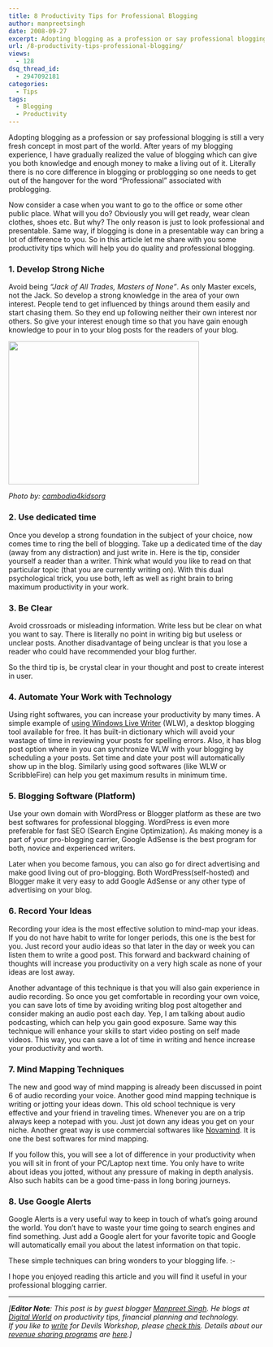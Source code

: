 ```yaml
---
title: 8 Productivity Tips for Professional Blogging
author: manpreetsingh
date: 2008-09-27
excerpt: Adopting blogging as a profession or say professional blogging is still a very fresh concept in most part of the world. After years of my blogging experience, I have gradually realized the value of blogging which can give you both knowledge and enough money to make a living out of it. Literally there is no core difference in blogging or pro-blogging so one needs to get out of the hangover for the word "Professional" associated with problogging.
url: /8-productivity-tips-professional-blogging/
views:
  - 128
dsq_thread_id:
  - 2947092181
categories:
  - Tips
tags:
  - Blogging
  - Productivity
---
```

Adopting blogging as a profession or say professional blogging is still a very fresh concept in most part of the world. After years of my blogging experience, I have gradually realized the value of blogging which can give you both knowledge and enough money to make a living out of it. Literally there is no core difference in blogging or problogging so one needs to get out of the hangover for the word &#8220;Professional&#8221; associated with problogging.

Now consider a case when you want to go to the office or some other public place. What will you do? Obviously you will get ready, wear clean clothes, shoes etc. But why? The only reason is just to look professional and presentable. Same way, if blogging is done in a presentable way can bring a lot of difference to you. So in this article let me share with you some productivity tips which will help you do quality and professional blogging.

### 1. Develop Strong Niche

Avoid being *&#8220;Jack of All Trades, Masters of None&#8221;*. As only Master excels, not the Jack. So develop a strong knowledge in the area of your own interest. People tend to get influenced by things around them easily and start chasing them. So they end up following neither their own interest nor others. So give your interest enough time so that you have gain enough knowledge to pour in to your blog posts for the readers of your blog.

<p style="center;">
  <img class="size-full wp-image-2065 alignnone" src="http://cdn.devilsworkshop.org/files/2008/09/problogging.jpg" alt="" width="375" height="282" /><em></em>
</p>

<p style="center;">
  <em>Photo by: <a href="http://www.flickr.com/photos/cambodia4kidsorg/267060150/" onclick="_gaq.push(['_trackEvent', 'outbound-article', 'http://www.flickr.com/photos/cambodia4kidsorg/267060150/', 'cambodia4kidsorg']);" >cambodia4kidsorg</a></em>
</p>

### 2. Use dedicated time

Once you develop a strong foundation in the subject of your choice, now comes time to ring the bell of blogging. Take up a dedicated time of the day (away from any distraction) and just write in. Here is the tip, consider yourself a reader than a writer. Think what would you like to read on that particular topic (that you are currently writing on). With this dual psychological trick, you use both, left as well as right brain to bring maximum productivity in your work.

### 3. Be Clear

Avoid crossroads or misleading information. Write less but be clear on what you want to say. There is literally no point in writing big but useless or unclear posts. Another disadvantage of being unclear is that you lose a reader who could have recommended your blog further.

So the third tip is, be crystal clear in your thought and post to create interest in user.

### 4. Automate Your Work with Technology

Using right softwares, you can increase your productivity by many times. A simple example of [using Windows Live Writer][1] (WLW), a desktop blogging tool available for free. It has built-in dictionary which will avoid your wastage of time in reviewing your posts for spelling errors. Also, it has blog post option where in you can synchronize WLW with your blogging by scheduling a your posts. Set time and date your post will automatically show up in the blog. Similarly using good softwares (like WLW or ScribbleFire) can help you get maximum results in minimum time.

### 5. Blogging Software (Platform)

Use your own domain with WordPress or Blogger platform as these are two best softwares for professional blogging. WordPress is even more preferable for fast SEO (Search Engine Optimization). As making money is a part of your pro-blogging carrier, Google AdSense is the best program for both, novice and experienced writers.

Later when you become famous, you can also go for direct advertising and make good living out of pro-blogging. Both WordPress(self-hosted) and Blogger make it very easy to add Google AdSense or any other type of advertising on your blog.

### 6. Record Your Ideas

Recording your idea is the most effective solution to mind-map your ideas. If you do not have habit to write for longer periods, this one is the best for you. Just record your audio ideas so that later in the day or week you can listen them to write a good post. This forward and backward chaining of thoughts will increase you productivity on a very high scale as none of your ideas are lost away.

Another advantage of this technique is that you will also gain experience in audio recording. So once you get comfortable in recording your own voice, you can save lots of time by avoiding writing blog post altogether and consider making an audio post each day. Yep, I am talking about audio podcasting, which can help you gain good exposure. Same way this technique will enhance your skills to start video posting on self made videos. This way, you can save a lot of time in writing and hence increase your productivity and worth.

### 7. Mind Mapping Techniques

The new and good way of mind mapping is already been discussed in point 6 of audio recording your voice. Another good mind mapping technique is writing or jotting your ideas down. This old school technique is very effective and your friend in traveling times. Whenever you are on a trip always keep a notepad with you. Just jot down any ideas you get on your niche. Another great way is use commercial softwares like <a href="http://www.novamind.com/" onclick="_gaq.push(['_trackEvent', 'outbound-article', 'http://www.novamind.com/', 'Novamind']);" target="_blank">Novamind</a>. It is one the best softwares for mind mapping.

If you follow this, you will see a lot of difference in your productivity when you will sit in front of your PC/Laptop next time. You only have to write about ideas you jotted, without any pressure of making in depth analysis. Also such habits can be a good time-pass in long boring journeys.

### 8. Use Google Alerts

Google Alerts is a very useful way to keep in touch of what&#8217;s going around the world. You don&#8217;t have to waste your time going to search engines and find something. Just add a Google alert for your favorite topic and Google will automatically email you about the latest information on that topic.

These simple techniques can bring wonders to your blogging life. <img src="http://devilsworkshop.org/wp-includes/images/smilies/simple-smile.png" alt=":-)" class="wp-smiley" style="height: 1em; max-height: 1em;" />

I hope you enjoyed reading this article and you will find it useful in your professional blogging carrier.

* * *

*[**Editor Note**: This post is by guest blogger <a href="http://www.cyberspirits.net/" onclick="_gaq.push(['_trackEvent', 'outbound-article', 'http://www.cyberspirits.net/', 'Manpreet Singh']);" >Manpreet Singh</a>. He blogs at <a href="http://www.cyberspirits.net/" onclick="_gaq.push(['_trackEvent', 'outbound-article', 'http://www.cyberspirits.net/', 'Digital World']);" >Digital World</a> on productivity tips, financial planning and technology.  
If you like to [write][2] for Devils Workshop, please [check this][2]. Details about our [revenue sharing programs][2] are [here][2].]*</p>

 [1]: http://devilsworkshop.org/windows-live-writer-best-desktop-blogging-client-for-offline-blogging/
 [2]: http://devilsworkshop.org/join-dw/
